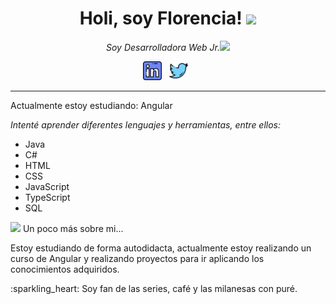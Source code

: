 <div align="center">
  <h1>Holi, soy Florencia! <img src="https://media.giphy.com/media/mGcNjsfWAjY5AEZNw6/giphy.gif" width="50"></h1>
   <p><em>Soy Desarrolladora Web Jr.<img src="https://media.giphy.com/media/WUlplcMpOCEmTGBtBW/giphy.gif" width="30"></em></p>
</div>
<p align='center'>
   <a href="https://www.linkedin.com/in/florencia-dubininkas/"><img height="30" src="https://raw.githubusercontent.com/8bithemant/8bithemant/master/linkedin.png?raw=true"></a>&nbsp;&nbsp;
<a href="https://twitter.com/ohmycoffee_"><img height="30" src="https://raw.githubusercontent.com/8bithemant/8bithemant/master/twitter.png?raw=true"></a>&nbsp;&nbsp;
 </p>
<hr>
  Actualmente estoy estudiando: Angular
<p><em>Intenté aprender diferentes lenguajes y herramientas, entre ellos:</em><p>
 <ul>
 <li type="disc"> Java </li>
 <li type="disc"> C#</li>
 <li type="disc"> HTML </li>
 <li type="disc">CSS</li>
 <li type="disc">JavaScript</li>
 <li type="disc">TypeScript</li>
 <li type="disc">SQL</li>
 </ul>
 
<p><img src="https://media.giphy.com/media/VgCDAzcKvsR6OM0uWg/giphy.gif" width="50"> Un poco más sobre mi...</p>
<p>Estoy estudiando de forma autodidacta, actualmente estoy realizando un curso de Angular y realizando proyectos para ir aplicando los conocimientos adquiridos.</p>
<p>:sparkling_heart: Soy fan de las series, café y las milanesas con puré.</p>

